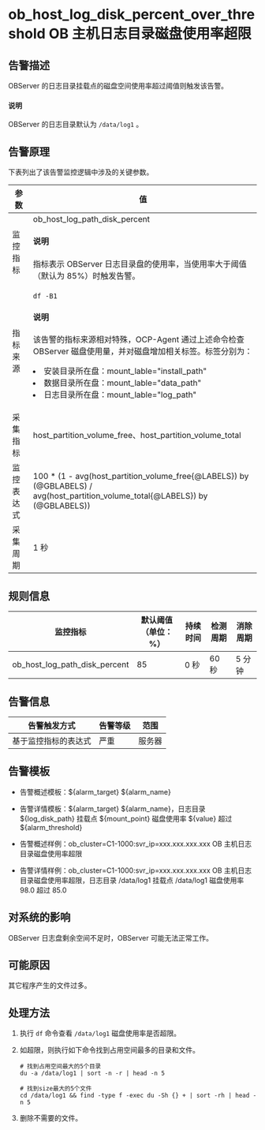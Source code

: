 ob_host_log_disk_percent_over_threshold OB 主机日志目录磁盘使用率超限 
=============================================================================



告警描述 
-------------------------

OBServer 的日志目录挂载点的磁盘空间使用率超过阈值则触发该告警。

<main id="notice" type='explain'><h4>说明</h4><p>OBServer 的日志目录默认为 <code>/data/log1</code> 。</p></main>



告警原理 
-------------------------

下表列出了该告警监控逻辑中涉及的关键参数。


|  参数   |                                                                                                                                                                                             值                                                                                                                                                                                             |
|-------|-------------------------------------------------------------------------------------------------------------------------------------------------------------------------------------------------------------------------------------------------------------------------------------------------------------------------------------------------------------------------------------------|
| 监控指标  | ob_host_log_path_disk_percent <main id="notice" type='explain'><h4>说明</h4><p>指标表示 OBServer 日志目录盘的使用率，当使用率大于阈值（默认为 85%）时触发告警。</p></main>                                                                                                                                                                                                                                                                       |
| 指标来源  | ```df -B1 ```  <main id="notice" type='explain'><h4>说明</h4><p>该告警的指标来源相对特殊，OCP-Agent 通过上述命令检查 OBServer 磁盘使用量，并对磁盘增加相关标签。标签分别为： <li>安装目录所在盘：mount_lable="install_path"   </li><li> 数据目录所在盘：mount_lable="data_path"   </li><li>日志目录所在盘：mount_lable="log_path" </li></p></main>     |
| 采集指标  | host_partition_volume_free、host_partition_volume_total                                                                                                                                                                                                                                                                                                                                    |
| 监控表达式 | 100 \* (1 - avg(host_partition_volume_free{@LABELS}) by (@GBLABELS) / avg(host_partition_volume_total{@LABELS}) by (@GBLABELS))                                                                                                                                                                                                                                                           |
| 采集周期  | 1 秒                                                                                                                                                                                                                                                                                                                                                                                       |



规则信息 
-------------------------



|             监控指标              | 默认阈值（单位：%） | 持续时间 | 检测周期 | 消除周期 |
|-------------------------------|------------|------|------|------|
| ob_host_log_path_disk_percent | 85         | 0 秒  | 60 秒 | 5 分钟 |



告警信息 
-------------------------



|   告警触发方式   | 告警等级 | 范围  |
|------------|------|-----|
| 基于监控指标的表达式 | 严重   | 服务器 |



告警模板 
-------------------------

* 告警概述模板：${alarm_target} ${alarm_name}

  

* 告警详情模板：${alarm_target} ${alarm_name}，日志目录 ${log_disk_path} 挂载点 ${mount_point} 磁盘使用率 ${value} 超过 ${alarm_threshold}

  

* 告警概述样例：ob_cluster=C1-1000:svr_ip=xxx.xxx.xxx.xxx OB 主机日志目录磁盘使用率超限

  

* 告警详情样例：ob_cluster=C1-1000:svr_ip=xxx.xxx.xxx.xxx OB 主机日志目录磁盘使用率超限，日志目录 /data/log1 挂载点 /data/log1 磁盘使用率 98.0 超过 85.0

  




对系统的影响 
---------------------------

OBServer 日志盘剩余空间不足时，OBServer 可能无法正常工作。

可能原因 
-------------------------

其它程序产生的文件过多。

处理方法 
-------------------------

1. 执行 `df` 命令查看 `/data/log1` 磁盘使用率是否超限。

   

2. 如超限，则执行如下命令找到占用空间最多的目录和文件。

   ```shell
   # 找到占用空间最大的5个目录
   du -a /data/log1 | sort -n -r | head -n 5
   
   # 找到size最大的5个文件
   cd /data/log1 && find -type f -exec du -Sh {} + | sort -rh | head -n 5
   ```

   

3. 删除不需要的文件。

   



